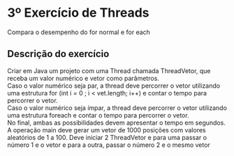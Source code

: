 # 3º Exercício de Threads
Compara o desempenho do for normal e for each

## Descrição do exercício
Criar em Java um projeto com uma Thread chamada ThreadVetor, que receba um valor numérico e vetor como parâmetros. <br>
Caso o valor numérico seja par, a thread deve percorrer o vetor utilizando uma estrutura for (int i = 0 ; i < vet.length; i++) e contar o tempo para percorrer o vetor. <br>
Caso o valor numérico seja ímpar, a thread deve percorrer o vetor utilizando uma estrutura foreach e contar o tempo para percorrer o vetor. <br>
No final, ambas as possibilidades devem apresentar o tempo em segundos. <br>
A operação main deve gerar um vetor de 1000 posições com valores aleatórios de 1 a 100. Deve iniciar 2 ThreadVetor e para uma passar o número 1 e o vetor e para a outra, passar o número 2 e o mesmo vetor
